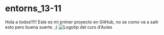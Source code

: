# entorns_13-11
Hola a todos!!!!!
Este es mi primer proyecto en GitHub, no se como va  a salir esto pero buena suerte. ;)
![Logotip del curs d'Aules](imatges/imagendorime.jpg)

